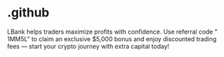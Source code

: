# .github
LBank helps traders maximize profits with confidence. Use referral code " 1MM5L" to claim an exclusive $5,000 bonus and enjoy discounted trading fees — start your crypto journey with extra capital today!
